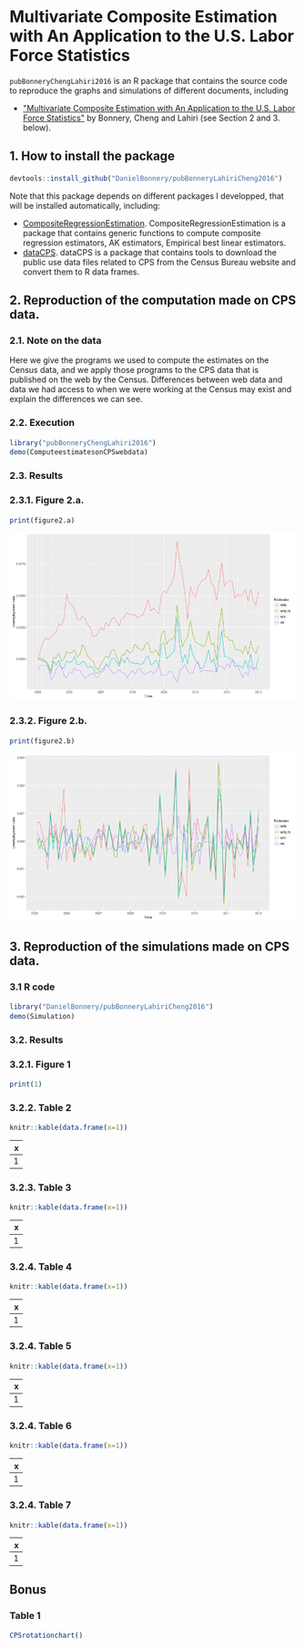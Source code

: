 # Multivariate Composite Estimation with An Application to the U.S. Labor Force Statistics 
`pubBonneryChengLahiri2016` is an R package that contains the source code to reproduce the graphs and simulations of different documents, including
* ["Multivariate Composite Estimation with An Application to the
U.S. Labor Force Statistics"]() by Bonnery, Cheng and Lahiri (see Section 2 and 3. below).

## 1. How to install the package

```r
devtools::install_github("DanielBonnery/pubBonneryLahiriCheng2016")
```

Note that this package depends on different packages I developped, that will be installed automatically, including:
* [CompositeRegressionEstimation](https://github.com/DanielBonnery/CompositeRegressionEstimation). CompositeRegressionEstimation is a package that contains generic functions to compute composite regression estimators, AK estimators, Empirical best linear estimators.
* [dataCPS](https://github.com/DanielBonnery/dataCPS). dataCPS is a package that contains tools to download the public use data files related to CPS from the Census Bureau website and convert them to R data frames.


## 2. Reproduction of the computation made on CPS data. 

### 2.1. Note on the data 
Here we give the programs we used to compute the estimates on the Census data, and we apply those programs to the CPS data that is published on the web by the Census. Differences between web data and data we had access to when we were working at the Census may exist and explain the differences we can see.

### 2.2. Execution


```r
library("pubBonneryChengLahiri2016")
demo(ComputeestimatesonCPSwebdata)
```

### 2.3. Results



### 2.3.1. Figure 2.a.

```r
print(figure2.a)
```

![plot of chunk fig2a](figure/fig2a-1.png)


### 2.3.2. Figure 2.b.

```r
print(figure2.b)
```

![plot of chunk fig2b](figure/fig2b-1.png)


## 3. Reproduction of the simulations made on CPS data. 


### 3.1 R code


```r
library("DanielBonnery/pubBonneryLahiriCheng2016")
demo(Simulation)
```

### 3.2. Results

### 3.2.1. Figure 1

```r
print(1)
```
### 3.2.2. Table 2

```r
knitr::kable(data.frame(x=1))
```



|  x|
|--:|
|  1|
### 3.2.3. Table 3

```r
knitr::kable(data.frame(x=1))
```



|  x|
|--:|
|  1|
### 3.2.4. Table 4

```r
knitr::kable(data.frame(x=1))
```



|  x|
|--:|
|  1|
### 3.2.4. Table 5

```r
knitr::kable(data.frame(x=1))
```



|  x|
|--:|
|  1|
### 3.2.4. Table 6

```r
knitr::kable(data.frame(x=1))
```



|  x|
|--:|
|  1|

### 3.2.4. Table 7

```r
knitr::kable(data.frame(x=1))
```



|  x|
|--:|
|  1|
## Bonus

### Table 1

```r
CPSrotationchart()
```
